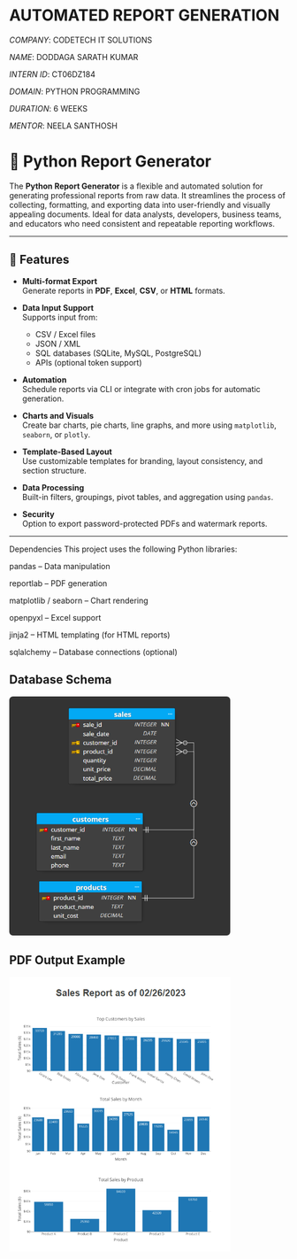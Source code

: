 # AUTOMATED REPORT GENERATION
*COMPANY*:  CODETECH IT SOLUTIONS

*NAME*:  DODDAGA SARATH KUMAR                             

*INTERN ID*: CT06DZ184

*DOMAIN*:  PYTHON PROGRAMMING 

*DURATION*:  6 WEEKS

*MENTOR*:  NEELA SANTHOSH
# 📝 Python Report Generator

The **Python Report Generator** is a flexible and automated solution for generating professional reports from raw data. It streamlines the process of collecting, formatting, and exporting data into user-friendly and visually appealing documents. Ideal for data analysts, developers, business teams, and educators who need consistent and repeatable reporting workflows.

---

## 🔧 Features

- **Multi-format Export**  
  Generate reports in **PDF**, **Excel**, **CSV**, or **HTML** formats.

- **Data Input Support**  
  Supports input from:
  - CSV / Excel files
  - JSON / XML
  - SQL databases (SQLite, MySQL, PostgreSQL)
  - APIs (optional token support)

- **Automation**  
  Schedule reports via CLI or integrate with cron jobs for automatic generation.

- **Charts and Visuals**  
  Create bar charts, pie charts, line graphs, and more using `matplotlib`, `seaborn`, or `plotly`.

- **Template-Based Layout**  
  Use customizable templates for branding, layout consistency, and section structure.

- **Data Processing**  
  Built-in filters, groupings, pivot tables, and aggregation using `pandas`.

- **Security**  
  Option to export password-protected PDFs and watermark reports.

---
Dependencies
This project uses the following Python libraries:

pandas – Data manipulation

reportlab – PDF generation

matplotlib / seaborn – Chart rendering

openpyxl – Excel support

jinja2 – HTML templating (for HTML reports)

sqlalchemy – Database connections (optional)

## Database Schema
<img src="sales_db_schema.png" width="400" alt="DB Schema">


## PDF Output Example
<img src="pdf_output_demo.png" width="400" alt="PDF Output Demo">


